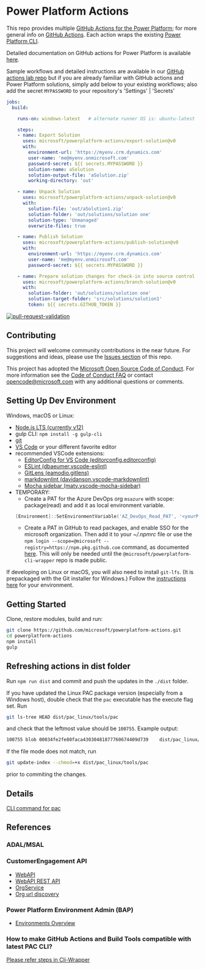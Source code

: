 # Power Platform Actions

This repo provides multiple [GitHub Actions for the Power Platform](https://aka.ms/PowerPlatformGitHub); for more general info on [GitHub Actions](https://help.github.com/en/actions).
Each action wraps the existing [Power Platform CLI](https://aka.ms/PowerPlatformCLI).

Detailed documentation on GitHub actions for Power Platform is available [here](https://aka.ms/poweractionsdocs).

Sample workflows and detailed instructions are available in our [GitHub actions lab repo](https://github.com/microsoft/powerplatform-actions-lab)
but if you are already familiar with GitHub actions and Power Platform solutions, simply add below to your existing workflows;
also add the secret `MYPASSWORD` to your repository's 'Settings' | 'Secrets'

```yaml
jobs:
  build:

    runs-on: windows-latest   # alternate runner OS is: ubuntu-latest

    steps:
    - name: Export Solution
      uses: microsoft/powerplatform-actions/export-solution@v0
      with:
        environment-url: 'https://myenv.crm.dynamics.com'
        user-name: 'me@myenv.onmicrosoft.com'
        password-secret: ${{ secrets.MYPASSWORD }}
        solution-name: aSolution
        solution-output-file: 'aSolution.zip'
        working-directory: 'out'

    - name: Unpack Solution
      uses: microsoft/powerplatform-actions/unpack-solution@v0
      with:
        solution-file: 'out/aSolution1.zip'
        solution-folder: 'out/solutions/solution one'
        solution-type: 'Unmanaged'
        overwrite-files: true

    - name: Publish Solution
      uses: microsoft/powerplatform-actions/publish-solution@v0
      with:
        environment-url: 'https://myenv.crm.dynamics.com'
        user-name: 'me@myenv.onmicrosoft.com'
        password-secret: ${{ secrets.MYPASSWORD }}

    - name: Prepare solution changes for check-in into source control
      uses: microsoft/powerplatform-actions/branch-solution@v0
      with:
        solution-folder: 'out/solutions/solution one'
        solution-target-folder: 'src/solutions/solution1'
        token: ${{ secrets.GITHUB_TOKEN }}
```

[![pull-request-validation](https://github.com/microsoft/powerplatform-actions/actions/workflows/pull-request.yml/badge.svg)](https://github.com/microsoft/powerplatform-actions/actions/workflows/pull-request.yml)

## Contributing

This project will welcome community contributions in the near future. For suggestions and ideas, please use the [Issues section](https://github.com/microsoft/powerplatform-actions/issues) of this repo.

This project has adopted the [Microsoft Open Source Code of Conduct](https://opensource.microsoft.com/codeofconduct/).
For more information see the [Code of Conduct FAQ](https://opensource.microsoft.com/codeofconduct/faq/) or
contact [opencode@microsoft.com](mailto:opencode@microsoft.com) with any additional questions or comments.

## Setting Up Dev Environment

Windows, macOS or Linux:

- [Node.js LTS (currently v12)](https://nodejs.org/en/download/)
- gulp CLI: ```npm install -g gulp-cli```
- [git](https://git-scm.com/downloads)
- [VS Code](https://code.visualstudio.com/Download) or your different favorite editor
- recommended VSCode extensions:
  - [EditorConfig for VS Code (editorconfig.editorconfig)](https://github.com/editorconfig/editorconfig-vscode)
  - [ESLint (dbaeumer.vscode-eslint)](https://github.com/Microsoft/vscode-eslint)
  - [GitLens (eamodio.gitlens)](https://github.com/eamodio/vscode-gitlens)
  - [markdownlint (davidanson.vscode-markdownlint)](https://github.com/DavidAnson/vscode-markdownlint)
  - [Mocha sidebar (maty.vscode-mocha-sidebar)](https://github.com/maty21/mocha-sidebar)
- TEMPORARY:
  - Create a PAT for the Azure DevOps org ```msazure``` with scope: package(read) and add it as local environment variable.
  ```Powershell
  [Environment]::SetEnvironmentVariable('AZ_DevOps_Read_PAT', '<yourPAT>', [EnvironmentVariableTarget]::User)
  ```
  - Create a PAT in GitHub to read packages, and enable SSO for the microsoft organization.
  Then add it to your *~/.npmrc* file or use the `npm login --scope=@microsoft --registry=https://npm.pkg.github.com` command,
  as documented [here](https://docs.github.com/en/packages/guides/configuring-npm-for-use-with-github-packages#authenticating-with-a-personal-access-token).
  This will only be needed until the `@microsoft/powerplatform-cli-wrapper` repo is made public.

If developing on Linux or macOS, you will also need to install `git-lfs`.  (It is prepackaged with the Git installer for Windows.)
Follow the [instructions here](https://docs.github.com/en/github/managing-large-files/installing-git-large-file-storage) for your environment.

## Getting Started

Clone, restore modules, build and run:

```bash
git clone https://github.com/microsoft/powerplatform-actions.git
cd powerplatform-actions
npm install
gulp
```

## Refreshing actions in dist folder

Run ```npm run dist``` and commit and push the updates in the ```./dist``` folder.

If you have updated the Linux PAC package version (especially from a Windows host), double check that the `pac` executable has the execute flag set.  Run
```bash
git ls-tree HEAD dist/pac_linux/tools/pac
```
and check that the leftmost value should be `100755`.  Example output:
```bash
100755 blob 00034fe2fe80faca43030481877760674409d739    dist/pac_linux/tools/pac
```
If the file mode does not match, run
```bash
git update-index --chmod=+x dist/pac_linux/tools/pac
```
prior to commiting the changes.
## Details

[CLI command for pac](https://docs.microsoft.com/en-us/powerapps/developer/common-data-service/powerapps-cli#solution)

## References

### ADAL/MSAL

### CustomerEngagement API

- [WebAPI](https://docs.microsoft.com/en-us/powerapps/developer/common-data-service/webapi/overview)
- [WebAPI REST API](https://docs.microsoft.com/en-us/dynamics365/customer-engagement/web-api/about?view=dynamics-ce-odata-9)
- [OrgService](https://docs.microsoft.com/en-us/powerapps/developer/common-data-service/org-service/overview)
- [Org url discovery](https://docs.microsoft.com/en-us/powerapps/developer/common-data-service/webapi/discover-url-organization-web-api)

### Power Platform Environment Admin (BAP)

- [Environments Overview](https://docs.microsoft.com/en-us/power-platform/admin/environments-overview)

### How to make GitHub Actions and Build Tools compatible with latest PAC CLI?

[Please refer steps in Cli-Wrapper](https://github.com/microsoft/powerplatform-cli-wrapper/blob/main/README.md)
